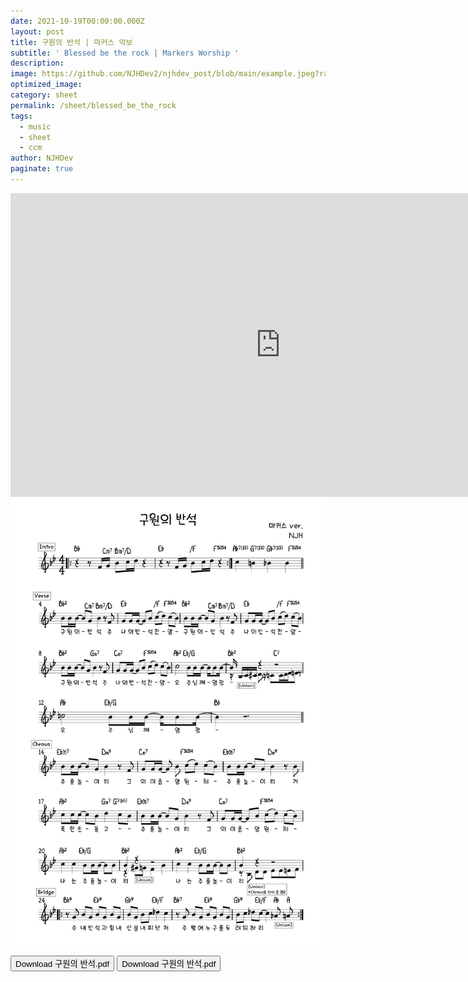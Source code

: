 ```yaml
---
date: 2021-10-19T00:00:00.000Z
layout: post
title: 구원의 반석 | 마커스 악보
subtitle: ' Blessed be the rock | Markers Worship '
description: 
image: https://github.com/NJHDev2/njhdev_post/blob/main/example.jpeg?raw=true
optimized_image: 
category: sheet
permalink: /sheet/blessed_be_the_rock
tags:
  - music
  - sheet
  - ccm
author: NJHDev
paginate: true
---
```

<iframe width="864" height="486" src="https://www.youtube.com/embed/6GvmpTZmf7g?autoplay=0&rel=0&modestbranding=1" title="YouTube video player" frameborder="0" allow="accelerometer; autoplay; clipboard-write; encrypted-media; gyroscope; picture-in-picture" allowfullscreen></iframe>

<img src="https://github.com/NJHDev2/njhdev_post/blob/main/sheet/%EA%B5%AC%EC%9B%90%EC%9D%98%20%EB%B0%98%EC%84%9D.png?raw=true">

<button class="downloadbtn" type="button"
        onclick="window.open('https://drive.google.com/file/d/14p6VJKGJdLs-EXVMEh6GKm7v95gYtWxD/view?usp=sharing');">
        <i class="fa fa-cloud-download"></i>
        Download 구원의 반석.pdf
</button>
<button class="downloadbtn" type="button"
        onclick="window.open('https://drive.google.com/uc?export=download&id=14p6VJKGJdLs-EXVMEh6GKm7v95gYtWxD');">
        <i class="fa fa-cloud-download"></i>
        Download 구원의 반석.pdf
</button>
